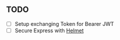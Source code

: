 TODO
--

* [ ] Setup exchanging Token for Bearer JWT 
* [ ] Secure Express with [Helmet](https://github.com/helmetjs/helmet)